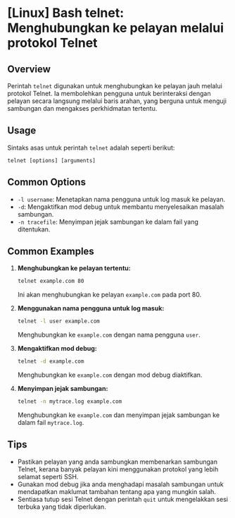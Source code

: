 # [Linux] Bash telnet: Menghubungkan ke pelayan melalui protokol Telnet

## Overview
Perintah `telnet` digunakan untuk menghubungkan ke pelayan jauh melalui protokol Telnet. Ia membolehkan pengguna untuk berinteraksi dengan pelayan secara langsung melalui baris arahan, yang berguna untuk menguji sambungan dan mengakses perkhidmatan tertentu.

## Usage
Sintaks asas untuk perintah `telnet` adalah seperti berikut:

```
telnet [options] [arguments]
```

## Common Options
- `-l username`: Menetapkan nama pengguna untuk log masuk ke pelayan.
- `-d`: Mengaktifkan mod debug untuk membantu menyelesaikan masalah sambungan.
- `-n tracefile`: Menyimpan jejak sambungan ke dalam fail yang ditentukan.

## Common Examples
1. **Menghubungkan ke pelayan tertentu:**
   ```bash
   telnet example.com 80
   ```
   Ini akan menghubungkan ke pelayan `example.com` pada port 80.

2. **Menggunakan nama pengguna untuk log masuk:**
   ```bash
   telnet -l user example.com
   ```
   Menghubungkan ke `example.com` dengan nama pengguna `user`.

3. **Mengaktifkan mod debug:**
   ```bash
   telnet -d example.com
   ```
   Menghubungkan ke `example.com` dengan mod debug diaktifkan.

4. **Menyimpan jejak sambungan:**
   ```bash
   telnet -n mytrace.log example.com
   ```
   Menghubungkan ke `example.com` dan menyimpan jejak sambungan ke dalam fail `mytrace.log`.

## Tips
- Pastikan pelayan yang anda sambungkan membenarkan sambungan Telnet, kerana banyak pelayan kini menggunakan protokol yang lebih selamat seperti SSH.
- Gunakan mod debug jika anda menghadapi masalah sambungan untuk mendapatkan maklumat tambahan tentang apa yang mungkin salah.
- Sentiasa tutup sesi Telnet dengan perintah `quit` untuk mengelakkan sesi terbuka yang tidak diperlukan.